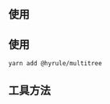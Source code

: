 

## 使用

## 使用
```
yarn add @hyrule/multitree
```

## 工具方法


<code src="./playground.tsx" inline />



